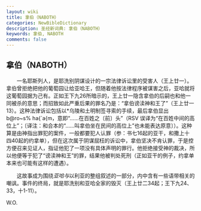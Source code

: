 ```yaml
---
layout: wiki
title: 拿伯（NABOTH）
categories: NewBibleDictionary
description: 圣经新词典: 拿伯（NABOTH）
keywords: 拿伯, NABOTH
comments: false
---
```


## 拿伯（NABOTH）

　　一名耶斯列人，是耶洗别阴谋设计的一宗法律诉讼里的受害人（王上廿一）。拿伯曾拒绝把他的葡萄园让给亚哈王，但随着他按法律程序被谋害之后，亚哈就将这葡萄园据为己有。正如王下九26所暗示的，王上廿一隐含拿伯的后嗣也和他一同被杀的意思；而招致如此严重后果的罪名乃是：“拿伯谤渎神和王了”（王上廿一13）。这种法律诉讼包括以*乌陵和土明制签寻索的手续，最后拿伯显出 b@ro~s% ha{`a{m，意即“……在百姓之〔前〕头”（RSV 误译为“在百姓中间的高位上”；〔译注：和合本的“……叫拿伯坐在民间的高位上”也未能表达原意〕）。这种算是由神指出罪犯的案件，一般都要犯人认罪（参：书七16起的亚干，和撒上十四40起的约拿单），但在这次属于阴谋屈枉的诉讼中，拿伯坚决不肯认罪，于是控方便召来见证人，指证他犯了一项没有具体声明的罪行。他拒绝接受神的裁决，所以他便等于犯了“谤渎神和王”的罪，结果他被判处死刑（正如亚干的例子，约拿单本来也可能有这样的遭遇）。

　　这故事成为围绕*亚哈与*以利亚的整组叙述的一部分，内中含有一些语带相关的嘲讽。事件的终局，就是耶洗别和亚哈全家的毁灭（王上廿二34起；王下九24、33，十1-11）。

W.O.








